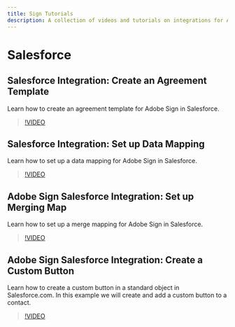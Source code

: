 ```yaml
---
title: Sign Tutorials
description: A collection of videos and tutorials on integrations for Adobe Sign for users.
---
```


# Salesforce

## Salesforce Integration: Create an Agreement Template

Learn how to create an agreement template for Adobe Sign in Salesforce.
>[!VIDEO](https://video.tv.adobe.com/v/17349)

## Salesforce Integration: Set up Data Mapping

Learn how to set up a data mapping for Adobe Sign in Salesforce.

>[!VIDEO](https://video.tv.adobe.com/v/17351)

## Adobe Sign Salesforce Integration: Set up Merging Map

Learn how to set up a merge mapping for Adobe Sign in Salesforce.

>[!VIDEO](https://video.tv.adobe.com/v/17350)

## Adobe Sign Salesforce Integration: Create a Custom Button

Learn how to create a custom button in a standard object in Salesforce.com. In this example we will create and add a custom button to a contact.

>[!VIDEO](https://video.tv.adobe.com/v/17352)